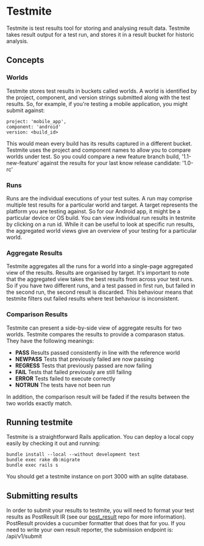 # Testmite

Testmite is test results tool for storing and analysing result data. Testmite takes result output for a test run, and stores it in a result bucket for historic analysis.

## Concepts

### Worlds

Testmite stores test results in buckets called worlds. A world is identified by the project, component, and version strings submitted along with the test results. So, for example, if you're testing a mobile application, you might submit against:

    project: 'mobile_app',
    component: 'android'
    version: <build_id>

This would mean every build has its results captured in a different bucket. Testmite uses the project and component names to allow you to compare worlds under test. So you could compare a new feature branch build, '1.1-new-feature' against the results for your last know release candidate: '1.0-rc' 

### Runs

Runs are the individual executions of your test suites. A run may comprise multiple test results for a particular world and target. A target represents the platform you are testing against. So for our Android app, it might be a particular device or OS build. You can view individual run results in testmite by clicking on a run id. While it can be useful to look at specific run results, the aggregated world views give an overview of your testing for a particular world.

### Aggregate Results

Testmite aggregates all the runs for a world into a single-page aggregated view of the results. Results are organised by target. It's important to note that the aggregated view takes the best results from across your test runs. So if you have two different runs, and a test passed in first run, but failed in the second run, the second result is discarded. This behaviour means that testmite filters out failed results where test behaviour is inconsistent.

### Comparison Results

Testmite can present a side-by-side view of aggregate results for two worlds. Testmite compares the results to provide a comparason status. They have the following meanings:
* **PASS**      Results passed consistently in line with the reference world
* **NEWPASS**   Tests that previously failed are now passing
* **REGRESS**   Tests that previously passed are now failing
* **FAIL**      Tests that failed previously are still failing
* **ERROR**     Tests failed to execute correctly
* **NOTRUN**    The tests have not been run

In addition, the comparison result will be faded if the results between the two worlds exactly match.

## Running testmite

Testmite is a straightforward Rails application. You can deploy a local copy easily by checking it out and running:

    bundle install --local --without development test
    bundle exec rake db:migrate
    bundle exec rails s

You should get a testmite instance on port 3000 with an sqlite database.

## Submitting results

In order to submit your results to testmite, you will need to format your test results as PostResult IR
(see our [post_result](/bbc-test/post_result) repo for more information). PostResult provides a cucumber formatter that does that for you. If you need to write your own result reporter, the submission endpoint is: /api/v1/submit
